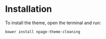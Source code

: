 # Installation

To install the theme, open the terminal and run:
```sh
bower install npage-theme-cleaning
```